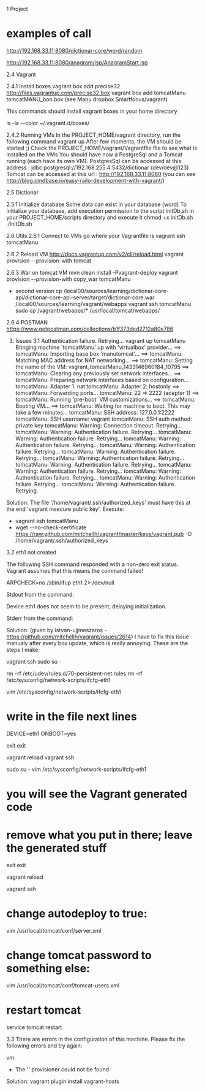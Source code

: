 1 Project

# examples of call
http://192.168.33.11:8080/dictionar-core/word/random

http://192.168.33.11:8080/anagram/jsp/AnagramStart.jsp


2.4 Vagrant

2.4.1 Install boxes
vagrant box add precise32 http://files.vagrantup.com/precise32.box
vagrant box add tomcatManu tomcatMANU_bon.box (see Manu dropbox Smartfocus/vagrant)

This commands should install vagrant boxes in your home directory

ls -la --color ~/.vagrant.d/boxes/

2.4.2 Running VMs
In the PROJECT_HOME/vagrant directory, run the following command
vagrant up
After few moments, the VM should be started ;)
Check the PROJECT_HOME/vagrant/Vagrantfile file to see what is installed on the VMs
You should have now a PostgreSql and a Tomcat running (each have its own VM).
PostgresSql can be accessed at this address : jdbc:postgresql://192.168.255.4:5432/dictionar (dev/dev@123)
Tomcat can be accessed at this url : http://192.168.33.11:8080 (you can see http://blog.cmdbase.io/easy-railo-development-with-vagrant/)


2.5 Dictionar

2.5.1 Initialize database
Some data can exist in your database (word)
To initialize your database, add execution permission to the script initDb.sh in your PROJECT_HOME/scripts directory and
execute it
chmod +x initDb.sh
./initDb.sh


2.6 Utils
2.6.1 Connect to VMs
go where your Vagrantfile is
vagrant ssh tomcatManu

2.6.2 Reload VM
http://docs.vagrantup.com/v2/cli/reload.html
vagrant provision --provision-with tomcat

2.6.3 War on tomcat VM
mvn clean install -Pvagrant-deploy
vagrant provision --provision-with copy_war tomcatManu

- second version
cp /local00/sources/learning/dictionar-core-api/dictionar-core-api-server/target/dictionar-core.war
/local00/sources/learning/vagrant/webapps
vagrant ssh tomcatManu
sudo cp /vagrant/webapps/* /usr/local/tomcat/webapps/


2.6.4 POSTMAN
https://www.getpostman.com/collections/b1f373ded2712a80e786

3. Issues
3.1 Authentication failure. Retrying...
vagrant up tomcatManu
Bringing machine 'tomcatManu' up with 'virtualbox' provider...
==> tomcatManu: Importing base box 'manutomcat'...
==> tomcatManu: Matching MAC address for NAT networking...
==> tomcatManu: Setting the name of the VM: vagrant_tomcatManu_1433146960184_10795
==> tomcatManu: Clearing any previously set network interfaces...
==> tomcatManu: Preparing network interfaces based on configuration...
    tomcatManu: Adapter 1: nat
    tomcatManu: Adapter 2: hostonly
==> tomcatManu: Forwarding ports...
    tomcatManu: 22 => 2222 (adapter 1)
==> tomcatManu: Running 'pre-boot' VM customizations...
==> tomcatManu: Booting VM...
==> tomcatManu: Waiting for machine to boot. This may take a few minutes...
    tomcatManu: SSH address: 127.0.0.1:2222
    tomcatManu: SSH username: vagrant
    tomcatManu: SSH auth method: private key
    tomcatManu: Warning: Connection timeout. Retrying...
    tomcatManu: Warning: Authentication failure. Retrying...
    tomcatManu: Warning: Authentication failure. Retrying...
    tomcatManu: Warning: Authentication failure. Retrying...
    tomcatManu: Warning: Authentication failure. Retrying...
    tomcatManu: Warning: Authentication failure. Retrying...
    tomcatManu: Warning: Authentication failure. Retrying...
    tomcatManu: Warning: Authentication failure. Retrying...
    tomcatManu: Warning: Authentication failure. Retrying...
    tomcatManu: Warning: Authentication failure. Retrying...
    tomcatManu: Warning: Authentication failure. Retrying...
    tomcatManu: Warning: Authentication failure. Retrying.


Solution:
The file '/home/vagrant/.ssh/authorized_keys' must have this at the end 'vagrant insecure public key'.
Execute:
* vagrant ssh tomcatManu
* wget --no-check-certificate  https://raw.github.com/mitchellh/vagrant/master/keys/vagrant.pub -O /home/vagrant/.ssh/authorized_keys

3.2 eth1 not created

The following SSH command responded with a non-zero exit status.
Vagrant assumes that this means the command failed!

ARPCHECK=no /sbin/ifup eth1 2> /dev/null

Stdout from the command:

Device eth1 does not seem to be present, delaying initialization.

Stderr from the command:

Solution: (given by istvan-ujjmeszaros - https://github.com/mitchellh/vagrant/issues/2614)
I have to fix this issue manualy after every box update, which is really annoying.
These are the steps I make:

vagrant ssh
sudo su -

rm -rf /etc/udev/rules.d/70-persistent-net.rules
rm -rf /etc/sysconfig/network-scripts/ifcfg-eth1

vim /etc/sysconfig/network-scripts/ifcfg-eth1
# write in the file next lines
DEVICE=eth1
ONBOOT=yes

exit
exit

vagrant reload
vagrant ssh

sudo su -
vim /etc/sysconfig/network-scripts/ifcfg-eth1

# you will see the Vagrant generated code
# remove what you put in there; leave the generated stuff

exit
exit

vagrant reload

vagrant ssh

# change autodeploy to true:
vim /usr/local/tomcat/conf/server.xml
# change tomcat password to something else:
vim /usr/local/tomcat/conf/tomcat-users.xml

# restart tomcat
service tomcat restart

3.3
There are errors in the configuration of this machine. Please fix
the following errors and try again:

vm:
* The '' provisioner could not be found.

Solution:
vagrant plugin install vagrant-hosts
